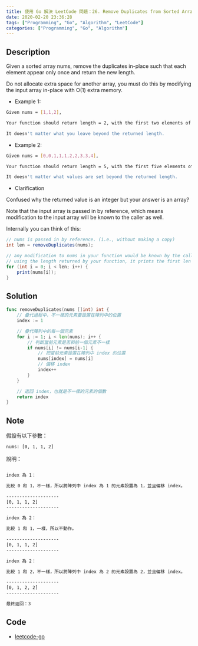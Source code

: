 ```yaml
---
title: 使用 Go 解決 LeetCode 問題：26. Remove Duplicates from Sorted Array
date: 2020-02-20 23:36:28
tags: ["Programming", "Go", "Algorithm", "LeetCode"]
categories: ["Programming", "Go", "Algorithm"]
---
```


## Description

Given a sorted array nums, remove the duplicates in-place such that each element appear only once and return the new length.

Do not allocate extra space for another array, you must do this by modifying the input array in-place with O(1) extra memory.

- Example 1:

```bash
Given nums = [1,1,2],

Your function should return length = 2, with the first two elements of nums being 1 and 2 respectively.

It doesn't matter what you leave beyond the returned length.
```

- Example 2:

```bash
Given nums = [0,0,1,1,1,2,2,3,3,4],

Your function should return length = 5, with the first five elements of nums being modified to 0, 1, 2, 3, and 4 respectively.

It doesn't matter what values are set beyond the returned length.
```

- Clarification

Confused why the returned value is an integer but your answer is an array?

Note that the input array is passed in by reference, which means modification to the input array will be known to the caller as well.

Internally you can think of this:

```JAVA
// nums is passed in by reference. (i.e., without making a copy)
int len = removeDuplicates(nums);

// any modification to nums in your function would be known by the caller.
// using the length returned by your function, it prints the first len elements.
for (int i = 0; i < len; i++) {
    print(nums[i]);
}
```

## Solution

```go
func removeDuplicates(nums []int) int {
	// 疊代過程中，不一樣的元素要設置在陣列中的位置
	index := 1

	// 疊代陣列中的每一個元素
	for i := 1; i < len(nums); i++ {
		// 判斷當前元素是否和前一個元素不一樣
		if nums[i] != nums[i-1] {
			// 把當前元素設置在陣列中 index 的位置
			nums[index] = nums[i]
			// 偏移 index
			index++
		}
	}

	// 返回 index，也就是不一樣的元素的個數
	return index
}
```

## Note

假設有以下參數：

```bash
nums: [0, 1, 1, 2]
```

說明：

```bash

index 為 1：

比較 0 和 1，不一樣，所以將陣列中 index 為 1 的元素設置為 1，並且偏移 index。

--------------------
[0, 1, 1, 2]
--------------------

index 為 2：

比較 1 和 1，一樣，所以不動作。

--------------------
[0, 1, 1, 2]
--------------------

index 為 2：

比較 1 和 2，不一樣，所以將陣列中 index 為 2 的元素設置為 2，並且偏移 index。

--------------------
[0, 1, 2, 2]
--------------------

最終返回：3
```

## Code

- [leetcode-go](https://github.com/memochou1993/leetcode-go)
